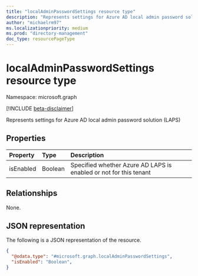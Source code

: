 ```yaml
---
title: "localAdminPasswordSettings resource type"
description: "Represents settings for Azure AD local admin password solution (LAPS)"
author: "michaelrm97"
ms.localizationpriority: medium
ms.prod: "directory-management"
doc_type: resourcePageType
---
```

# localAdminPasswordSettings resource type

Namespace: microsoft.graph

[!INCLUDE [beta-disclaimer](../../includes/beta-disclaimer.md)]

Represents settings for Azure AD local admin password solution (LAPS)

## Properties

|Property|Type|Description|
|:---|:---|:---|
|isEnabled|Boolean|Specified whether Azure AD LAPS is enabled or not for this tenant|

## Relationships

None.

## JSON representation

The following is a JSON representation of the resource.
<!-- {
  "blockType": "resource",
  "@odata.type": "microsoft.graph.localAdminPasswordSettings"
}
-->
``` json
{
  "@odata.type": "#microsoft.graph.localAdminPasswordSettings",
  "isEnabled": "Boolean",
}
```
